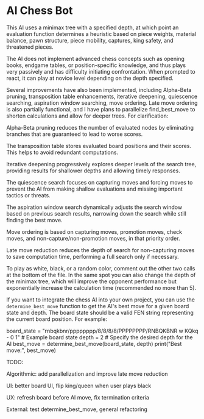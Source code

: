 # AI Chess Bot

This AI uses a minimax tree with a specified depth, at which point an evaluation function determines a heuristic based on piece weights, material balance, pawn structure, piece mobility, captures, king safety, and threatened pieces.

The AI does not implement advanced chess concepts such as opening books, endgame tables, or position-specific knowledge, and thus plays very passively and has difficulty initiating confrontation. When prompted to react, it can play at novice level depending on the depth specified.


Several improvements have also been implemented, including Alpha-Beta pruning, transposition table enhancements, iterative deepening, quiescence searching, aspiration window searching, move ordering. Late move ordering is also partially functional, and I have plans to parallelize find_best_move to shorten calculations and allow for deeper trees. For clarification:

Alpha-Beta pruning reduces the number of evaluated nodes by eliminating branches that are guaranteed to lead to worse scores.

The transposition table stores evaluated board positions and their scores. This helps to avoid redundant computations.

Iterative deepening progressively explores deeper levels of the search tree, providing results for shallower depths and allowing timely responses.

The quiescence search focuses on capturing moves and forcing moves to prevent the AI from making shallow evaluations and missing important tactics or threats.

The aspiration window search dynamically adjusts the search window based on previous search results, narrowing down the search while still finding the best move.

Move ordering is based on capturing moves, promotion moves, check moves, and non-capture/non-promotion moves, in that priority order.

Late move reduction reduces the depth of search for non-capturing moves to save computation time, performing a full search only if necessary.


To play as white, black, or a random color, comment out the other two calls at the bottom of the file. In the same spot you can also change the depth of the minimax tree, which will improve the opponent performance but exponentially increase the calculation time (recommended no more than 5).

If you want to integrate the chess AI into your own project, you can use the `determine_best_move` function to get the AI's best move for a given board state and depth. The board state should be a valid FEN string representing the current board position. For example:

board_state = "rnbqkbnr/pppppppp/8/8/8/8/PPPPPPPP/RNBQKBNR w KQkq - 0 1"  # Example board state
depth = 2  # Specify the desired depth for the AI
best_move = determine_best_move(board_state, depth)
print("Best move:", best_move)


TODO:

Algorithmic: add parallelization and improve late move reduction

UI: better board UI, flip king/queen when user plays black

UX: refresh board before AI move, fix termination criteria

External: test determine_best_move, general refactoring
